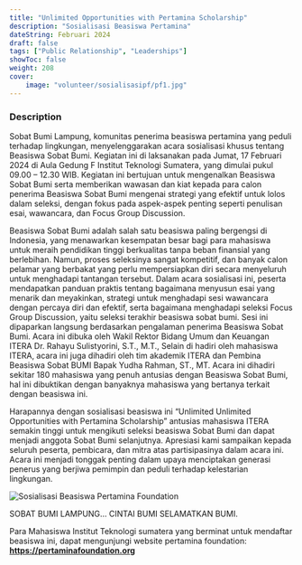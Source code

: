 ```yaml
---
title: "Unlimited Opportunities with Pertamina Scholarship"
description: "Sosialisasi Beasiswa Pertamina"
dateString: Februari 2024
draft: false
tags: ["Public Relationship", "Leaderships"]
showToc: false
weight: 208
cover:
    image: "volunteer/sosialisasipf/pf1.jpg"
--- 
```


### Description


Sobat Bumi Lampung, komunitas penerima beasiswa pertamina yang peduli terhadap lingkungan,
menyelenggarakan acara sosialisasi khusus tentang Beasiswa Sobat Bumi. Kegiatan ini di laksanakan 
pada Jumat, 17 Februari 2024 di Aula Gedung F Institut Teknologi Sumatera, yang dimulai pukul 09.00 
– 12.30 WIB. Kegiatan ini bertujuan untuk mengenalkan Beasiswa Sobat Bumi serta memberikan 
wawasan dan kiat kepada para calon penerima Beasiswa Sobat Bumi mengenai strategi yang efektif 
untuk lolos dalam seleksi, dengan fokus pada aspek-aspek penting seperti penulisan esai, wawancara, 
dan Focus Group Discussion.

Beasiswa Sobat Bumi adalah salah satu beasiswa paling bergengsi di Indonesia, yang menawarkan 
kesempatan besar bagi para mahasiswa untuk meraih pendidikan tinggi berkualitas tanpa beban 
finansial yang berlebihan. Namun, proses seleksinya sangat kompetitif, dan banyak calon pelamar yang 
berbakat yang perlu mempersiapkan diri secara menyeluruh untuk menghadapi tantangan tersebut.
Dalam acara sosialisasi ini, peserta mendapatkan panduan praktis tentang bagaimana menyusun esai 
yang menarik dan meyakinkan, strategi untuk menghadapi sesi wawancara dengan percaya diri dan
efektif, serta bagaimana menghadapi seleksi Focus Group Discussion, yaitu seleksi terakhir beasiswa 
sobat bumi. Sesi ini dipaparkan langsung berdasarkan pengalaman penerima Beasiswa Sobat Bumi.
Acara ini dibuka oleh Wakil Rektor Bidang Umum dan Keuangan ITERA Dr. Rahayu Sulistyorini, S.T., M.T.,
Selain di hadiri oleh mahasiswa ITERA, acara ini juga dihadiri oleh tim akademik ITERA dan Pembina 
Beasiswa Sobat BUMI Bapak Yudha Rahman, ST., MT. Acara ini dihadiri sekitar 180 mahasiswa yang 
penuh antusias dengan Beasiswa Sobat Bumi, hal ini dibuktikan dengan banyaknya mahasiswa yang 
bertanya terkait dengan beasiswa ini.

Harapannya dengan sosialisasi beasiswa ini “Unlimited Unlimited Opportunities with Pertamina 
Scholarship” antusias mahasiswa ITERA semakin tinggi untuk mengikuti seleksi beasiswa Sobat Bumi 
dan dapat menjadi anggota Sobat Bumi selanjutnya. Apresiasi kami sampaikan kepada seluruh peserta, 
pembicara, dan mitra atas partisipasinya dalam acara ini. Acara ini menjadi tonggak penting dalam 
upaya menciptakan generasi penerus yang berjiwa pemimpin dan peduli terhadap kelestarian lingkungan.

![Sosialisasi Beasiswa Pertamina Foundation](https://alfianri-manihuruk.github.io/alfianri/volunteer/sosialisasipf/pf2.jpg)

SOBAT BUMI LAMPUNG… CINTAI BUMI SELAMATKAN BUMI.

Para Mahasiswa Institut Teknologi sumatera yang berminat untuk mendaftar beasiswa ini, dapat 
mengunjungi website pertamina foundation: **https://pertaminafoundation.org**




